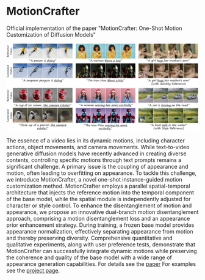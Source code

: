 # MotionCrafter
Official implementation of the paper "MotionCrafter: One-Shot Motion Customization of Diffusion Models"

<!-- ![teaser](./Images/teaser.png) -->
![teaser](./Images/teaser.png)

The essence of a video lies in its dynamic motions, including character actions, object movements, and camera movements. 
While text-to-video generative diffusion models have recently advanced in creating diverse contents, controlling specific motions through text prompts remains a significant challenge.
A primary issue is the coupling of appearance and motion, often leading to overfitting on appearance.
To tackle this challenge, we introduce MotionCrafter, a novel one-shot instance-guided motion customization method.
MotionCrafter employs a parallel spatial-temporal architecture that injects the reference motion into the temporal component of the base model, while the spatial module is independently adjusted for character or style control.
To enhance the disentanglement of motion and appearance, we propose an innovative dual-branch motion disentanglement approach, comprising a motion disentanglement loss and an appearance prior enhancement strategy.
During training, a frozen base model provides appearance normalization, effectively separating appearance from motion and thereby preserving diversity.
Comprehensive quantitative and qualitative experiments, along with user preference tests, demonstrate that MotionCrafter can successfully integrate dynamic motions while preserving the coherence and quality of the base model with a wide range of appearance generation capabilities.
For details see the [paper](http://arxiv.org/abs/2312.05288) 
For examples see the [project page](https://zyxelsa.github.io/homepage-motioncrafter/).

